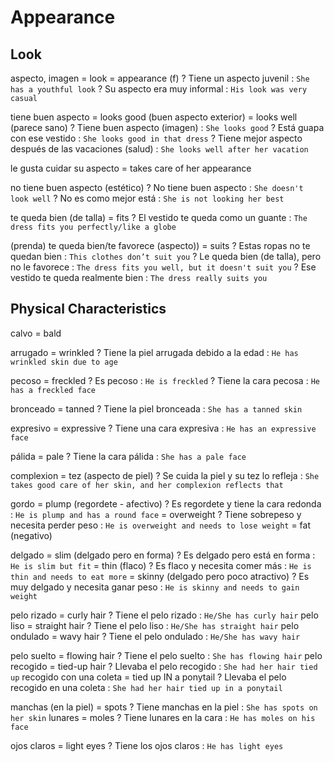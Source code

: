 # Appearance


## Look

aspecto, imagen
    = look
    = appearance (f)
    ? Tiene un aspecto juvenil : `She has a youthful look`
    ? Su aspecto era muy informal : `His look was very casual`

tiene buen aspecto
    = looks good (buen aspecto exterior)
    = looks well (parece sano)
    ? Tiene buen aspecto (imagen) : `She looks good`
    ? Está guapa con ese vestido : `She looks good in that dress`
    ? Tiene mejor aspecto después de las vacaciones (salud) : `She looks well after her vacation`

le gusta cuidar su aspecto
    = takes care of her appearance

no tiene buen aspecto (estético)
    ? No tiene buen aspecto : `She doesn't look well`
    ? No es como mejor está : `She is not looking her best`


te queda bien (de talla) = fits
    ? El vestido te queda como un guante : `The dress fits you perfectly/like a globe`

(prenda) te queda bien/te favorece (aspecto))
    = suits
    ? Estas ropas no te quedan bien : `This clothes don’t suit you`
    ? Le queda bien (de talla), pero no le favorece : `The dress fits you well, but it doesn't suit you`
    ? Ese vestido te queda realmente bien : `The dress really suits you`


## Physical Characteristics

calvo = bald

arrugado = wrinkled
    ? Tiene la piel arrugada debido a la edad : `He has wrinkled skin due to age`

pecoso = freckled
    ? Es pecoso : `He is freckled`
    ? Tiene la cara pecosa : `He has a freckled face`

bronceado = tanned
    ? Tiene la piel bronceada : `She has a tanned skin`

expresivo = expressive
    ? Tiene una cara expresiva : `He has an expressive face`

pálida = pale
    ? Tiene la cara pálida : `She has a pale face`

complexion = tez (aspecto de piel)
    ? Se cuida la piel y su tez lo refleja : `She takes good care of her skin, and her complexion reflects that`

gordo
    = plump (regordete - afectivo)
    ? Es regordete y tiene la cara redonda : `He is plump and has a round face`
    = overweight
    ? Tiene sobrepeso y necesita perder peso : `He is overweight and needs to lose weight`
    = fat (negativo)

delgado
    = slim (delgado pero en forma)
    ? Es delgado pero está en forma : `He is slim but fit`
    = thin (flaco)
    ? Es flaco y necesita comer más : `He is thin and needs to eat more`
    = skinny (delgado pero poco atractivo)
    ? Es muy delgado y necesita ganar peso : `He is skinny and needs to gain weight`

pelo rizado = curly hair
    ? Tiene el pelo rizado : `He/She has curly hair`
pelo liso = straight hair
    ? Tiene el pelo liso : `He/She has straight hair`
pelo ondulado = wavy hair
    ? Tiene el pelo ondulado : `He/She has wavy hair`

pelo suelto = flowing hair
    ? Tiene el pelo suelto : `She has flowing hair`
pelo recogido = tied-up hair
    ? Llevaba el pelo recogido : `She had her hair tied up`
recogido con una coleta = tied up IN a ponytail
    ? Llevaba el pelo recogido en una coleta : `She had her hair tied up in a ponytail`

manchas (en la piel) = spots
    ? Tiene manchas en la piel : `She has spots on her skin`
lunares = moles
    ? Tiene lunares en la cara : `He has moles on his face`

ojos claros = light eyes
    ? Tiene los ojos claros : `He has light eyes`
